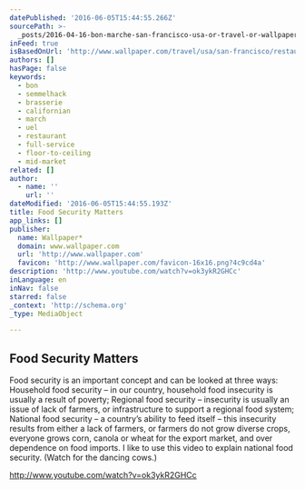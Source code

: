 ```yaml
---
datePublished: '2016-06-05T15:44:55.266Z'
sourcePath: >-
  _posts/2016-04-16-bon-marche-san-francisco-usa-or-travel-or-wallpaper-magazin.md
inFeed: true
isBasedOnUrl: 'http://www.wallpaper.com/travel/usa/san-francisco/restaurants/bon-march'
authors: []
hasPage: false
keywords:
  - bon
  - semmelhack
  - brasserie
  - californian
  - march
  - uel
  - restaurant
  - full-service
  - floor-to-ceiling
  - mid-market
related: []
author:
  - name: ''
    url: ''
dateModified: '2016-06-05T15:44:55.193Z'
title: Food Security Matters
app_links: []
publisher:
  name: Wallpaper*
  domain: www.wallpaper.com
  url: 'http://www.wallpaper.com'
  favicon: 'http://www.wallpaper.com/favicon-16x16.png?4c9cd4a'
description: 'http://www.youtube.com/watch?v=ok3ykR2GHCc'
inLanguage: en
inNav: false
starred: false
_context: 'http://schema.org'
_type: MediaObject

---
```

<article style=""><h1>Food Security Matters</h1><p>Food security is an important concept and can be looked at three ways: Household food security – in our country, household food insecurity is usually a result of poverty; Regional food security – insecurity is usually an issue of lack of farmers, or infrastructure to support a regional food system; National food security – a country’s ability to feed itself – this insecurity results from either a lack of farmers, or farmers do not grow diverse crops, everyone grows corn, canola or wheat for the export market, and over dependence on food imports. I like to use this video to explain national food security. (Watch for the dancing cows.) </p></article>

http://www.youtube.com/watch?v=ok3ykR2GHCc